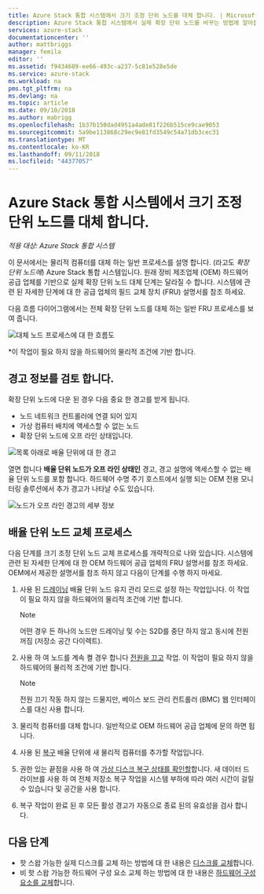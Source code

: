 ```yaml
---
title: Azure Stack 통합 시스템에서 크기 조정 단위 노드를 대체 합니다. | Microsoft Docs
description: Azure Stack 통합 시스템에서 실제 확장 단위 노드를 바꾸는 방법에 알아봅니다.
services: azure-stack
documentationcenter: ''
author: mattbriggs
manager: femila
editor: ''
ms.assetid: f9434689-ee66-493c-a237-5c81e528e5de
ms.service: azure-stack
ms.workload: na
pms.tgt_pltfrm: na
ms.devlang: na
ms.topic: article
ms.date: 09/10/2018
ms.author: mabrigg
ms.openlocfilehash: 1b37b150dad4951a4ade81f226b515ce9cae9053
ms.sourcegitcommit: 5a9be113868c29ec9e81fd3549c54a71db3cec31
ms.translationtype: MT
ms.contentlocale: ko-KR
ms.lasthandoff: 09/11/2018
ms.locfileid: "44377057"
---
```

# <a name="replace-a-scale-unit-node-on-an-azure-stack-integrated-system"></a>Azure Stack 통합 시스템에서 크기 조정 단위 노드를 대체 합니다.

*적용 대상: Azure Stack 통합 시스템*

이 문서에서는 물리적 컴퓨터를 대체 하는 일반 프로세스를 설명 합니다. (라고도 *확장 단위 노드에*) Azure Stack 통합 시스템입니다. 원래 장비 제조업체 (OEM) 하드웨어 공급 업체를 기반으로 실제 확장 단위 노드 대체 단계는 달라질 수 합니다. 시스템에 관련 된 자세한 단계에 대 한 공급 업체의 필드 교체 장치 (FRU) 설명서를 참조 하세요.

다음 흐름 다이어그램에서는 전체 확장 단위 노드를 대체 하는 일반 FRU 프로세스를 보여 줍니다.

![대체 노드 프로세스에 대 한 흐름도](media/azure-stack-replace-node/replacenodeflow.png)

*이 작업이 필요 하지 않을 하드웨어의 물리적 조건에 기반 합니다.

## <a name="review-alert-information"></a>경고 정보를 검토 합니다.

확장 단위 노드에 다운 된 경우 다음 중요 한 경고를 받게 됩니다.

- 노드 네트워크 컨트롤러에 연결 되어 있지
- 가상 컴퓨터 배치에 액세스할 수 없는 노드
- 확장 단위 노드에 오프 라인 상태입니다.

![목록 아래로 배율 단위에 대 한 경고](media/azure-stack-replace-node/nodedownalerts.png)

열면 합니다 **배율 단위 노드가 오프 라인 상태인** 경고, 경고 설명에 액세스할 수 없는 배율 단위 노드를 포함 합니다. 하드웨어 수명 주기 호스트에서 실행 되는 OEM 전용 모니터링 솔루션에서 추가 경고가 나타날 수도 있습니다.

![노드가 오프 라인 경고의 세부 정보](media/azure-stack-replace-node/nodeoffline.png)

## <a name="scale-unit-node-replacement-process"></a>배율 단위 노드 교체 프로세스

다음 단계를 크기 조정 단위 노드 교체 프로세스를 개략적으로 나와 있습니다. 시스템에 관련 된 자세한 단계에 대 한 OEM 하드웨어 공급 업체의 FRU 설명서를 참조 하세요. OEM에서 제공한 설명서를 참조 하지 않고 다음이 단계를 수행 하지 마세요.

1. 사용 된 [드레이닝](azure-stack-node-actions.md#scale-unit-node-actions) 배율 단위 노드 유지 관리 모드로 설정 하는 작업입니다. 이 작업이 필요 하지 않을 하드웨어의 물리적 조건에 기반 합니다.

   > [!NOTE]
   > 어떤 경우 든 하나의 노드만 드레이닝 및 수는 S2D를 중단 하지 않고 동시에 전원 꺼짐 (저장소 공간 다이렉트).

2. 사용 하 여 노드를 계속 켤 경우 합니다 [전원을 끄고](azure-stack-node-actions.md#scale-unit-node-actions) 작업. 이 작업이 필요 하지 않을 하드웨어의 물리적 조건에 기반 합니다.
 
   > [!NOTE]
   > 전원 끄기 작동 하지 않는 드물지만, 베이스 보드 관리 컨트롤러 (BMC) 웹 인터페이스를 대신 사용 합니다.

1. 물리적 컴퓨터를 대체 합니다. 일반적으로 OEM 하드웨어 공급 업체에 문의 하면 됩니다.
2. 사용 된 [복구](azure-stack-node-actions.md#scale-unit-node-actions) 배율 단위에 새 물리적 컴퓨터를 추가할 작업입니다.
3. 권한 있는 끝점을 사용 하 여 [가상 디스크 복구 상태를 확인할](azure-stack-replace-disk.md#check-the-status-of-virtual-disk-repair)합니다. 새 데이터 드라이브를 사용 하 여 전체 저장소 복구 작업을 시스템 부하에 따라 여러 시간이 걸릴 수 있습니다 및 공간을 사용 합니다.
4. 복구 작업이 완료 된 후 모든 활성 경고가 자동으로 종료 된의 유효성을 검사 합니다.

## <a name="next-steps"></a>다음 단계

- 핫 스왑 가능한 실제 디스크를 교체 하는 방법에 대 한 내용은 [디스크를 교체](azure-stack-replace-disk.md)합니다. 
- 비 핫 스왑 가능한 하드웨어 구성 요소 교체 하는 방법에 대 한 내용은 [하드웨어 구성 요소를 교체](azure-stack-replace-component.md)합니다.
